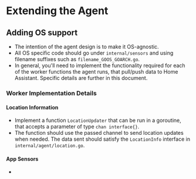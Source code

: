 # Extending the Agent

## Adding OS support

- The intention of the agent design is to make it OS-agnostic.
- All OS specific code should go under `internal/sensors` and using filename
  suffixes such as `filename_GOOS_GOARCH.go`. 
- In general, you'll need to implement the functionality required for each of
  the worker functions the agent runs, that pull/push data to Home Assistant.
  Specific details are further in this document.


### Worker Implementation Details

#### Location Information

- Implement a function `LocationUpdater` that can be run in a goroutine, that accepts a parameter
  of type `chan interface{}`.
- The function should use the passed channel to send location updates when
  needed. The data sent should satisfy the `LocationInfo` interface in
  `internal/agent/location.go`.

#### App Sensors

- 